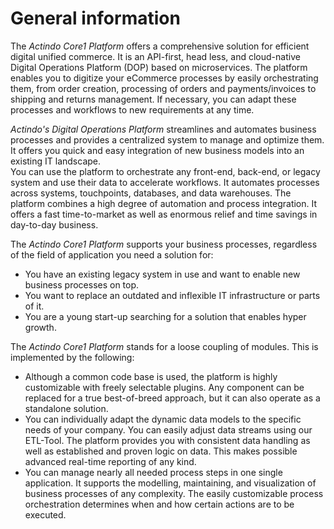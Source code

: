 # General information

The *Actindo Core1 Platform* offers a comprehensive solution for efficient digital unified commerce.
It is an API-first, head less, and cloud-native Digital Operations Platform (DOP) based on microservices.
The platform enables you to digitize your eCommerce processes by easily orchestrating them, from order creation, processing of orders and payments/invoices to shipping and returns management. If necessary, you can adapt these processes and workflows to new requirements at any time.   

*Actindo's Digital Operations Platform* streamlines and automates business processes and provides a centralized system to manage and optimize them. It offers you quick and easy integration of new business models into an existing IT landscape.   
You can use the platform to orchestrate any front-end, back-end, or legacy system and use their data to accelerate workflows.
It automates processes across systems, touchpoints, databases, and data warehouses. 
The platform combines a high degree of automation and process integration. 
It offers a fast time-to-market as well as enormous relief and time savings in day-to-day business.  
    

The *Actindo Core1 Platform* supports your business processes, regardless of the field of application you need a solution for:
- You have an existing legacy system in use and want to enable new business processes on top.
- You want to replace an outdated and inflexible IT infrastructure or parts of it.
- You are a young start-up searching for a solution that enables hyper growth. 
  
The *Actindo Core1 Platform* stands for a loose coupling of modules. This is implemented by the following:   
- Although a common code base is used, the platform is highly customizable with freely selectable plugins. Any component can be replaced for a true best-of-breed approach, but it can also operate as a standalone solution.   
- You can individually adapt the dynamic data models to the specific needs of your company. You can easily adjust data streams using our ETL-Tool. The platform provides you with consistent data handling as well as established and proven logic on data. This makes possible advanced real-time reporting of any kind.         
- You can manage nearly all needed process steps in one single application. It supports the modelling, maintaining, and visualization of business processes of any complexity. The easily customizable process orchestration determines when and how certain actions are to be executed.   


